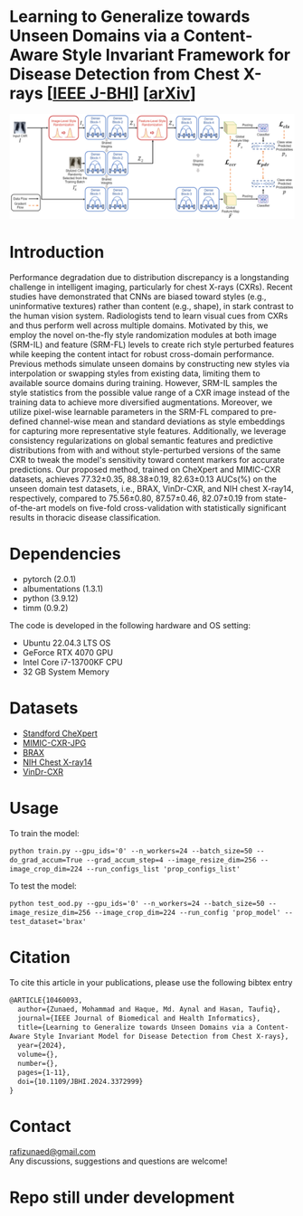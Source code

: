 # Learning to Generalize towards Unseen Domains via a Content-Aware Style Invariant Framework for Disease Detection from Chest X-rays [[IEEE J-BHI](https://ieeexplore.ieee.org/document/10460093)] [[arXiv](https://arxiv.org/abs/2302.13991)]

![](assets/overall_framework.png)

# Introduction
Performance degradation due to distribution discrepancy is a longstanding challenge in intelligent imaging, particularly for chest X-rays (CXRs). Recent studies have demonstrated that CNNs are biased toward styles (e.g., uninformative textures) rather than content (e.g., shape), in stark contrast to the human vision system. Radiologists tend to learn visual cues from CXRs and thus perform well across multiple domains. Motivated by this, we employ the novel on-the-fly style randomization modules at both image (SRM-IL) and feature (SRM-FL) levels to create rich style perturbed features while keeping the content intact for robust cross-domain performance. Previous methods simulate unseen domains by constructing new styles via interpolation or swapping styles from existing data, limiting them to available source domains during training. However, SRM-IL samples the style statistics from the possible value range of a CXR image instead of the training data to achieve more diversified augmentations. Moreover, we utilize pixel-wise learnable parameters in the SRM-FL compared to pre-defined channel-wise mean and standard deviations as style embeddings for capturing more representative style features. Additionally, we leverage consistency regularizations on global semantic features and predictive distributions from with and without style-perturbed versions of the same CXR to tweak the model's sensitivity toward content markers for accurate predictions. Our proposed method, trained on CheXpert and MIMIC-CXR datasets, achieves 77.32&plusmn;0.35, 88.38&plusmn;0.19, 82.63&plusmn;0.13 AUCs(\%) on the unseen domain test datasets, i.e., BRAX, VinDr-CXR, and NIH chest X-ray14, respectively, compared to 75.56&plusmn;0.80, 87.57&plusmn;0.46, 82.07&plusmn;0.19 from state-of-the-art models on five-fold cross-validation with statistically significant results in thoracic disease classification.

# Dependencies
- pytorch (2.0.1)
- albumentations (1.3.1)
- python (3.9.12)
- timm (0.9.2)

The code is developed in the following hardware and OS setting:
- Ubuntu 22.04.3 LTS OS
- GeForce RTX 4070 GPU
- Intel Core i7-13700KF CPU
- 32 GB System Memory

# Datasets
- [Standford CheXpert](https://stanfordaimi.azurewebsites.net/datasets/8cbd9ed4-2eb9-4565-affc-111cf4f7ebe2)
- [MIMIC-CXR-JPG](https://physionet.org/content/mimic-cxr-jpg/2.0.0/)
- [BRAX](https://physionet.org/content/brax/1.1.0/)
- [NIH Chest X-ray14](https://www.kaggle.com/datasets/nih-chest-xrays/data)
- [VinDr-CXR](https://physionet.org/content/vindr-cxr/1.0.0/)

# Usage
To train the model:
```
python train.py --gpu_ids='0' --n_workers=24 --batch_size=50 --do_grad_accum=True --grad_accum_step=4 --image_resize_dim=256 --image_crop_dim=224 --run_configs_list 'prop_configs_list'
```
To test the model:
```
python test_ood.py --gpu_ids='0' --n_workers=24 --batch_size=50 --image_resize_dim=256 --image_crop_dim=224 --run_config 'prop_model' --test_dataset='brax'
```

# Citation
To cite this article in your publications, please use the following bibtex entry
```
@ARTICLE{10460093,
  author={Zunaed, Mohammad and Haque, Md. Aynal and Hasan, Taufiq},
  journal={IEEE Journal of Biomedical and Health Informatics}, 
  title={Learning to Generalize towards Unseen Domains via a Content-Aware Style Invariant Model for Disease Detection from Chest X-rays}, 
  year={2024},
  volume={},
  number={},
  pages={1-11},
  doi={10.1109/JBHI.2024.3372999}
}
```

# Contact
rafizunaed@gmail.com <br>
Any discussions, suggestions and questions are welcome!

# Repo still under development
